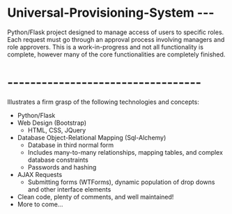 # Universal-Provisioning-System ---
Python/Flask project designed to manage access of users to specific roles. 
Each request must go through an approval process involving managers and role approvers.
This is a work-in-progress and not all functionality is complete, however many of the core functionalities are completely finished.
# ----------------------------------
Illustrates a firm grasp of the following technologies and concepts:
- Python/Flask
- Web Design (Bootstrap)
  - HTML, CSS, JQuery
- Database Object-Relational Mapping (Sql-Alchemy)
  - Database in third normal form
  - Includes many-to-many relationships, mapping tables, and complex database constraints
  - Passwords and hashing
- AJAX Requests
  - Submitting forms (WTForms), dynamic population of drop downs and other interface elements
- Clean code, plenty of comments, and well maintained!
- More to come...
